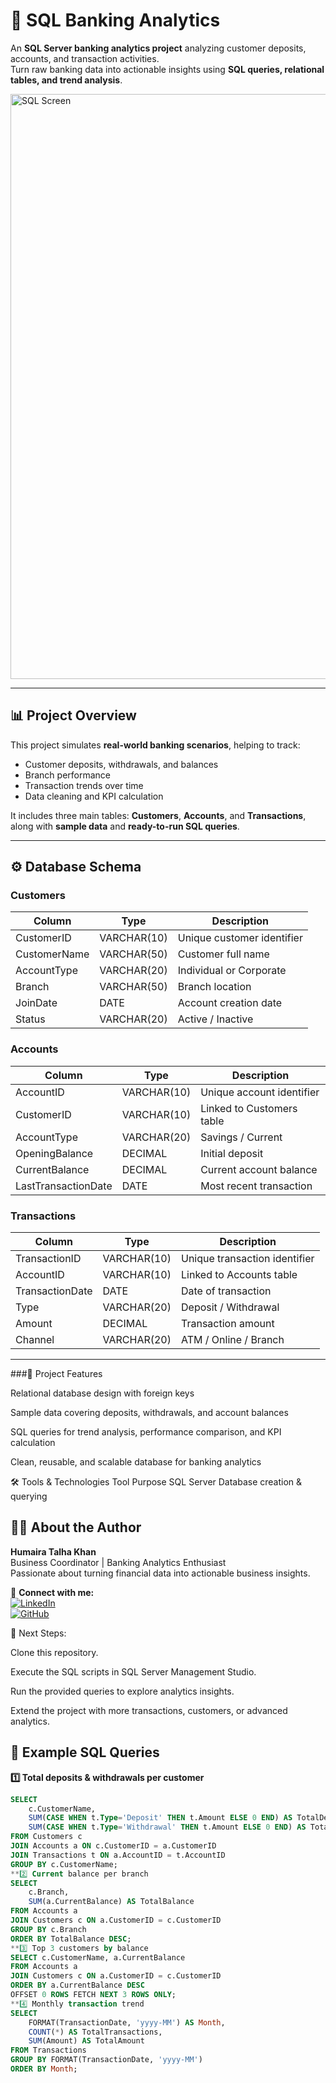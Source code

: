 # 💾 SQL Banking Analytics

An **SQL Server banking analytics project** analyzing customer deposits, accounts, and transaction activities.  
Turn raw banking data into actionable insights using **SQL queries, relational tables, and trend analysis**.

<img width="952" height="936" alt="SQL Screen" src="https://github.com/user-attachments/assets/124f7f6a-a3c1-479f-af3d-3924a605bbd9" />

---

## 📊 Project Overview

This project simulates **real-world banking scenarios**, helping to track:

- Customer deposits, withdrawals, and balances  
- Branch performance  
- Transaction trends over time  
- Data cleaning and KPI calculation  

It includes three main tables: **Customers**, **Accounts**, and **Transactions**, along with **sample data** and **ready-to-run SQL queries**.

---

## ⚙️ Database Schema

### **Customers**
| Column        | Type       | Description                     |
|---------------|------------|---------------------------------|
| CustomerID    | VARCHAR(10)| Unique customer identifier      |
| CustomerName  | VARCHAR(50)| Customer full name              |
| AccountType   | VARCHAR(20)| Individual or Corporate         |
| Branch        | VARCHAR(50)| Branch location                 |
| JoinDate      | DATE       | Account creation date           |
| Status        | VARCHAR(20)| Active / Inactive               |

### **Accounts**
| Column          | Type        | Description                        |
|-----------------|------------|-----------------------------------|
| AccountID       | VARCHAR(10)| Unique account identifier          |
| CustomerID      | VARCHAR(10)| Linked to Customers table          |
| AccountType     | VARCHAR(20)| Savings / Current                  |
| OpeningBalance  | DECIMAL    | Initial deposit                    |
| CurrentBalance  | DECIMAL    | Current account balance            |
| LastTransactionDate | DATE    | Most recent transaction            |

### **Transactions**
| Column        | Type       | Description                       |
|---------------|------------|----------------------------------|
| TransactionID | VARCHAR(10)| Unique transaction identifier    |
| AccountID     | VARCHAR(10)| Linked to Accounts table         |
| TransactionDate | DATE     | Date of transaction              |
| Type          | VARCHAR(20)| Deposit / Withdrawal             |
| Amount        | DECIMAL    | Transaction amount               |
| Channel       | VARCHAR(20)| ATM / Online / Branch            |

---
###🚀 Project Features

Relational database design with foreign keys

Sample data covering deposits, withdrawals, and account balances

SQL queries for trend analysis, performance comparison, and KPI calculation

Clean, reusable, and scalable database for banking analytics

🛠 Tools & Technologies
Tool	Purpose
SQL Server	Database creation & querying

## 👩‍💻 About the Author

**Humaira Talha Khan**  
Business Coordinator | Banking Analytics Enthusiast  
Passionate about turning financial data into actionable business insights.  

🔗 **Connect with me:**  
[![LinkedIn](https://img.shields.io/badge/LinkedIn-0077B5?style=for-the-badge&logo=linkedin&logoColor=white)](https://www.linkedin.com/in/humairatalha/)  
[![GitHub](https://img.shields.io/badge/GitHub-000?style=for-the-badge&logo=github&logoColor=white)](https://humairatalhakhan.github.io//)


🎯 Next Steps:

Clone this repository.

Execute the SQL scripts in SQL Server Management Studio.

Run the provided queries to explore analytics insights.

Extend the project with more transactions, customers, or advanced analytics.

## 📌 Example SQL Queries

**1️⃣ Total deposits & withdrawals per customer**
```sql
SELECT 
    c.CustomerName,
    SUM(CASE WHEN t.Type='Deposit' THEN t.Amount ELSE 0 END) AS TotalDeposits,
    SUM(CASE WHEN t.Type='Withdrawal' THEN t.Amount ELSE 0 END) AS TotalWithdrawals
FROM Customers c
JOIN Accounts a ON c.CustomerID = a.CustomerID
JOIN Transactions t ON a.AccountID = t.AccountID
GROUP BY c.CustomerName;
**2️⃣ Current balance per branch
SELECT 
    c.Branch,
    SUM(a.CurrentBalance) AS TotalBalance
FROM Accounts a
JOIN Customers c ON a.CustomerID = c.CustomerID
GROUP BY c.Branch
ORDER BY TotalBalance DESC;
**3️⃣ Top 3 customers by balance
SELECT c.CustomerName, a.CurrentBalance
FROM Accounts a
JOIN Customers c ON a.CustomerID = c.CustomerID
ORDER BY a.CurrentBalance DESC
OFFSET 0 ROWS FETCH NEXT 3 ROWS ONLY;
**4️⃣ Monthly transaction trend
SELECT 
    FORMAT(TransactionDate, 'yyyy-MM') AS Month,
    COUNT(*) AS TotalTransactions,
    SUM(Amount) AS TotalAmount
FROM Transactions
GROUP BY FORMAT(TransactionDate, 'yyyy-MM')
ORDER BY Month;



